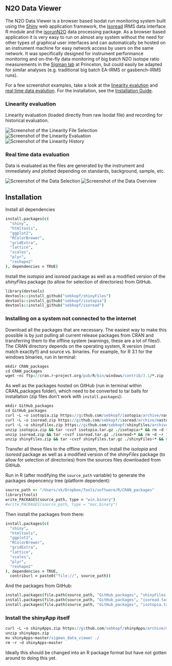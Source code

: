 ## N2O Data Viewer

The N2O Data Viewer is a browser based Isodat run monitoring system built using the [Shiny](http://shiny.rstudio.com/) web application framework, the [Isoread](https://github.com/sebkopf/isoread#isoread) IRMS data interface R module and the [isorunN2O](https://github.com/sebkopf/isorunN2O) data processing package. As a browser based application it is very easy to run on almost any system without the need for other types of graphical user interfaces and can automatically be hosted on an instrument machine for easy network access by users on the same network. It was specifically designed for instrument performance monitoring and on-the-fly data monitoring of big batch N2O isotope ratio measurements in the [Sigman lab](http://www.princeton.edu/sigman/) at Princeton, but could easily be adapted for similar analyses (e.g. traditional big batch EA-IRMS or gasbench-IRMS runs).

For a few screenshot examples, take a look at the [linearity evalution](#linearity-evaluation) and [real time data evalution](#real-time-data-evaluation). For the installation, see the [Installation Guide](#installation).

### Linearity evaluation

Linearity evaluation (loaded directly from raw Isodat file) and recording for historical evaluation.

![Screenshot of the Linearity File Selection](/sigman_data_viewer/doc/linearity_selection.png?raw=true)
![Screenshot of the Linearity Evaluation](/sigman_data_viewer/doc/linearity_evaluation.png?raw=true)
![Screenshot of the Linearity History](/sigman_data_viewer/doc/linearity_history.png?raw=true)

### Real time data evaluation

Data is evaluated as the files are generated by the instrument and immediately and plotted depending on standards, background, sample, etc.

![Screenshot of the Data Selection](/sigman_data_viewer/doc/data_selection.png?raw=true)
![Screenshot of the Data Overview](/sigman_data_viewer/doc/data_overview.png?raw=true)


## Installation

Install all dependencies

```coffee
install.packages(c(
  "shiny",
  "htmltools",
  "ggplot2",
  "RColorBrewer",
  "gridExtra",
  "lattice",
  "scales",
  "plyr",
  "reshape2"
), dependencies = TRUE)
```

Install the *isotopia* and *isoread* package as well as a modified version of the *shinyFiles* package (to allow for selection of directories) from GitHub.

```coffee
library(devtools)
devtools::install_github("sebkopf/shinyFiles")
devtools::install_github("sebkopf/isotopia")
devtools::install_github("sebkopf/isoread")
```

### Installing on a system not connected to the internet

Download all the packages that are necessary. The easiest way to make this possible is by just pulling all current release packages from CRAN and transferring them to the offline system (warnings, these are a lot of files!). The CRAN directory depends on the operating system, R version (must match exactly!!) and source vs. binaries. For example, for R 3.1 for the windows binaries, run in terminal:

```coffee
mkdir CRAN_packages
cd CRAN_packages
wget -nc ftp://cran.r-project.org/pub/R/bin/windows/contrib/3.1/*.zip
```

As well as the packages hosted on GitHub (run in terminal within CRAN_packages folder), which need to be converted to tar balls for installation (zip files don't work with ```install.packages```):
```coffee
mkdir GitHub_packages
cd GitHub_packages
curl -L -o isotopia.zip https://github.com/sebkopf/isotopia/archive/master.zip
curl -L -o isoread.zip https://github.com/sebkopf/isoread/archive/master.zip
curl -L -o shinyFiles.zip https://github.com/sebkopf/shinyFiles/archive/master.zip
unzip isotopia.zip && tar -cvzf isotopia.tar.gz ./isotopia-* && rm -d -r isotopia-*
unzip isoread.zip && tar -cvzf isoread.tar.gz ./isoread-* && rm -d -r isoread-*
unzip shinyFiles.zip && tar -cvzf shinyFiles.tar.gz ./shinyFiles-* && rm -d -r shinyFiles-*
```

Transfer all these files to the offline system, then install the *isotopia* and *isoread* package as well as a modified version of the *shinyFiles* package (to allow for selection of directories) from the sources files downloaded from GitHub.

Run in R (after modifying the ```source_path``` variable) to generate the packages depencency tree (platform dependent):

```coffee
source_path <- "/Users/sk/Dropbox/Tools/software/R/CRAN_packages"
library(tools)
write_PACKAGES(source_path, type = "win.binary")
#write_PACKAGES(source_path, type = "mac.binary")
```

Then install the packages from there:

```coffee
install.packages(c(
  "shiny",
  "htmltools",
  "ggplot2",
  "RColorBrewer",
  "gridExtra",
  "lattice",
  "scales",
  "plyr",
  "reshape2"
), dependencies = TRUE,
  contriburl = paste0("file://", source_path))
```

And the packages from GitHub:

```coffee
install.packages(file.path(source_path, "GitHub_packages", "shinyFiles.tar.gz"), repos = NULL, type = "source")
install.packages(file.path(source_path, "GitHub_packages", "isoread.tar.gz"), repos = NULL, type = "source")
install.packages(file.path(source_path, "GitHub_packages", "isotopia.tar.gz"), repos = NULL, type = "source")
```

### Install the shinyApp itself

```coffee
curl -L -o shinyApps.zip https://github.com/sebkopf/shinyApps/archive/master.zip
unzip shinyApps.zip
mv shinyApps-master/sigman_data_viewer ./
rm -r -d shinyApps-master
```

Ideally this should be changed into an R package format but have not gotten around to doing this yet.
